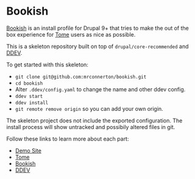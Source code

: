 # Bookish

[Bookish] is an install profile for Drupal 9+ that tries to make the out of the
box experience for [Tome] users as nice as possible.

This is a skeleton repository built on top of `drupal/core-recommended` and [DDEV].

To get started with this skeleton:
- `git clone git@github.com:mrconnerton/bookish.git`
- `cd bookish`
- Alter `.ddev/config.yaml` to change the name and other ddev config.
- `ddev start`
- `ddev install`
- `git remote remove origin` so you can add your own origin.

The skeleton project does not include the exported configuration. The install process will show untracked and possibily altered files in git.

Follow these links to learn more about each part:

- [Demo Site]
- [Tome]
- [Bookish]
- [DDEV]

[Demo Site]: https://bookish-drupal.netlify.app/
[Tome]: https://tome.fyi/docs/
[Bookish]: https://github.com/drupal-tome/bookish
[DDEV]: https://ddev.readthedocs.io/en/stable/
